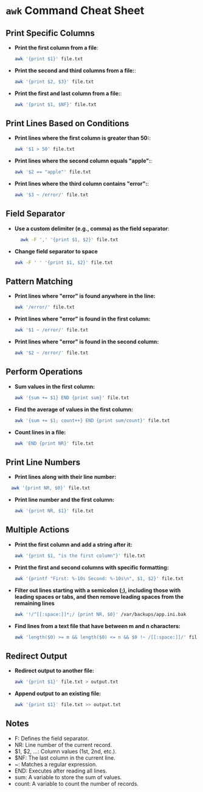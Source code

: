 # `awk` Command Cheat Sheet

## Print Specific Columns

- **Print the first column from a file**:
  ```bash
  awk '{print $1}' file.txt
  ```

- **Print the second and third columns from a file:**:
  ```bash
  awk '{print $2, $3}' file.txt

  ```
- **Print the first and last column from a file:**:
  ```bash
  awk '{print $1, $NF}' file.txt
  ```
    
## Print Lines Based on Conditions

- **Print lines where the first column is greater than 50:**:
  ```bash
  awk '$1 > 50' file.txt
  ```
  
- **Print lines where the second column equals "apple":**:
  ```bash
  awk '$2 == "apple"' file.txt

  ```

- **Print lines where the third column contains "error":**:
  ```bash
  awk '$3 ~ /error/' file.txt
  ```


## Field Separator
   
- **Use a custom delimiter (e.g., comma) as the field separator**:
  ```bash
    awk -F ',' '{print $1, $2}' file.txt
  ```
  

- **Change field separator to space**
  ```bash
  awk -F ' ' '{print $1, $2}' file.txt
  ```


## Pattern Matching

- **Print lines where "error" is found anywhere in the line:**
  ```bash
  awk '/error/' file.txt
  ```
    

- **Print lines where "error" is found in the first column:**
  ```bash
  awk '$1 ~ /error/' file.txt
  ```


- **Print lines where "error" is found in the second column:**
  ```bash
  awk '$2 ~ /error/' file.txt
  ```


## Perform Operations

- **Sum values in the first column:**
  ```bash
  awk '{sum += $1} END {print sum}' file.txt

  ```

- **Find the average of values in the first column:**
  ```bash
  awk '{sum += $1; count++} END {print sum/count}' file.txt
  ```


- **Count lines in a file:**
  ```bash
  awk 'END {print NR}' file.txt
  ```

## Print Line Numbers
 
 - **Print lines along with their line number:**
  ```bash
    awk '{print NR, $0}' file.txt 
  ```

    
- **Print line number and the first column:**
  ```bash
  awk '{print NR, $1}' file.txt
  ```

## Multiple Actions

- **Print the first column and add a string after it:**
  ```bash
  awk '{print $1, "is the first column"}' file.txt
  ```
    

- **Print the first and second columns with specific formatting:**
  ```bash
  awk '{printf "First: %-10s Second: %-10s\n", $1, $2}' file.txt
  ```


- **Filter out lines starting with a semicolon (;), including those with leading spaces or tabs, and then remove leading spaces from the remaining lines**
  ```bash
  awk '!/^[[:space:]]*;/ {print NR, $0}' /var/backups/app.ini.bak
  ```

- **Find lines from a text file that have between m and n characters:**
  ```bash
  awk 'length($0) >= m && length($0) <= n && $0 !~ /[[:space:]]/' file.txt
  ```

## Redirect Output

- **Redirect output to another file:**
  ```bash
  awk '{print $1}' file.txt > output.txt
  ```
    

- **Append output to an existing file:**
  ```bash
  awk '{print $1}' file.txt >> output.txt
  ```

##  Notes

- F: Defines the field separator.
- NR: Line number of the current record.
- $1, $2, ...: Column values (1st, 2nd, etc.).
- $NF: The last column in the current line.
- ~: Matches a regular expression.
- END: Executes after reading all lines.
- sum: A variable to store the sum of values.
- count: A variable to count the number of records. 
